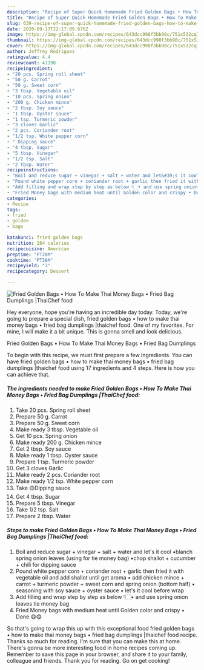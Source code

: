 ```yaml
---
description: "Recipe of Super Quick Homemade Fried Golden Bags • How To Make Thai Money Bags • Fried Bag Dumplings |ThaiChef food"
title: "Recipe of Super Quick Homemade Fried Golden Bags • How To Make Thai Money Bags • Fried Bag Dumplings |ThaiChef food"
slug: 639-recipe-of-super-quick-homemade-fried-golden-bags-how-to-make-thai-money-bags-fried-bag-dumplings-thaichef-food
date: 2020-09-17T22:17:09.676Z
image: https://img-global.cpcdn.com/recipes/643dcc998f3bb98c/751x532cq70/fried-golden-bags-•-how-to-make-thai-money-bags-•-fried-bag-dumplings-thaichef-food-recipe-main-photo.jpg
thumbnail: https://img-global.cpcdn.com/recipes/643dcc998f3bb98c/751x532cq70/fried-golden-bags-•-how-to-make-thai-money-bags-•-fried-bag-dumplings-thaichef-food-recipe-main-photo.jpg
cover: https://img-global.cpcdn.com/recipes/643dcc998f3bb98c/751x532cq70/fried-golden-bags-•-how-to-make-thai-money-bags-•-fried-bag-dumplings-thaichef-food-recipe-main-photo.jpg
author: Jeffrey Rodriguez
ratingvalue: 4.4
reviewcount: 41198
recipeingredient:
- "20 pcs. Spring roll sheet"
- "50 g. Carrot"
- "50 g. Sweet corn"
- "3 tbsp. Vegetable oil"
- "10 pcs. Spring onion"
- "200 g. Chicken mince"
- "2 tbsp. Soy sauce"
- "1 tbsp. Oyster sauce"
- "1 tsp. Turmeric powder"
- "3 cloves Garlic"
- "2 pcs. Coriander root"
- "1/2 tsp. White pepper corn"
- " Dipping sauce"
- "4 tbsp. Sugar"
- "5 tbsp. Vinegar"
- "1/2 tsp. Salt"
- "2 tbsp. Water"
recipeinstructions:
- "Boil and reduce sugar + vinegar + salt + water and let&#39;s it cool •blanch spring onion leaves (using for tie money bag) •chop shallot + cucumber + chili for dipping sauce"
- "Pound white pepper corn + coriander root + garlic then fried it with vegetable oil and add shallot until get aroma • add chicken mince + carrot + turmeric powder + sweet corn and spring onion (bottom half) • seasoning with soy sauce + oyster sauce • let&#39;s it cool before wrap"
- "Add filling and wrap step by step as below 👇🏻• and use spring onion leaves tie money bag"
- "Fried Money bags with medium heat until Golden color and crispy • Done 😋😋"
categories:
- Recipe
tags:
- fried
- golden
- bags

katakunci: fried golden bags 
nutrition: 264 calories
recipecuisine: American
preptime: "PT20M"
cooktime: "PT38M"
recipeyield: "3"
recipecategory: Dessert

---
```



![Fried Golden Bags • How To Make Thai Money Bags • Fried Bag Dumplings |ThaiChef food](https://img-global.cpcdn.com/recipes/643dcc998f3bb98c/751x532cq70/fried-golden-bags-•-how-to-make-thai-money-bags-•-fried-bag-dumplings-thaichef-food-recipe-main-photo.jpg)

Hey everyone, hope you're having an incredible day today. Today, we're going to prepare a special dish, fried golden bags • how to make thai money bags • fried bag dumplings |thaichef food. One of my favorites. For mine, I will make it a bit unique. This is gonna smell and look delicious.



Fried Golden Bags • How To Make Thai Money Bags • Fried Bag Dumplings 

To begin with this recipe, we must first prepare a few ingredients. You can have fried golden bags • how to make thai money bags • fried bag dumplings |thaichef food using 17 ingredients and 4 steps. Here is how you can achieve that.

<!--inarticleads1-->

##### The ingredients needed to make Fried Golden Bags • How To Make Thai Money Bags • Fried Bag Dumplings |ThaiChef food:

1. Take 20 pcs. Spring roll sheet
1. Prepare 50 g. Carrot
1. Prepare 50 g. Sweet corn
1. Make ready 3 tbsp. Vegetable oil
1. Get 10 pcs. Spring onion
1. Make ready 200 g. Chicken mince
1. Get 2 tbsp. Soy sauce
1. Make ready 1 tbsp. Oyster sauce
1. Prepare 1 tsp. Turmeric powder
1. Get 3 cloves Garlic
1. Make ready 2 pcs. Coriander root
1. Make ready 1/2 tsp. White pepper corn
1. Take  🟡Dipping sauce
1. Get 4 tbsp. Sugar
1. Prepare 5 tbsp. Vinegar
1. Take 1/2 tsp. Salt
1. Prepare 2 tbsp. Water




<!--inarticleads2-->

##### Steps to make Fried Golden Bags • How To Make Thai Money Bags • Fried Bag Dumplings |ThaiChef food:

1. Boil and reduce sugar + vinegar + salt + water and let&#39;s it cool •blanch spring onion leaves (using for tie money bag) •chop shallot + cucumber + chili for dipping sauce
1. Pound white pepper corn + coriander root + garlic then fried it with vegetable oil and add shallot until get aroma • add chicken mince + carrot + turmeric powder + sweet corn and spring onion (bottom half) • seasoning with soy sauce + oyster sauce • let&#39;s it cool before wrap
1. Add filling and wrap step by step as below 👇🏻• and use spring onion leaves tie money bag
1. Fried Money bags with medium heat until Golden color and crispy • Done 😋😋




So that's going to wrap this up with this exceptional food fried golden bags • how to make thai money bags • fried bag dumplings |thaichef food recipe. Thanks so much for reading. I'm sure that you can make this at home. There's gonna be more interesting food in home recipes coming up. Remember to save this page in your browser, and share it to your family, colleague and friends. Thank you for reading. Go on get cooking!
